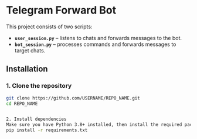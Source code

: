 # Telegram Forward Bot
This project consists of two scripts:  
- **`user_session.py`** – listens to chats and forwards messages to the bot.  
- **`bot_session.py`** – processes commands and forwards messages to target chats.  

## Installation
### 1. Clone the repository
```sh
git clone https://github.com/USERNAME/REPO_NAME.git
cd REPO_NAME


2. Install dependencies
Make sure you have Python 3.8+ installed, then install the required packages:
pip install -r requirements.txt  
